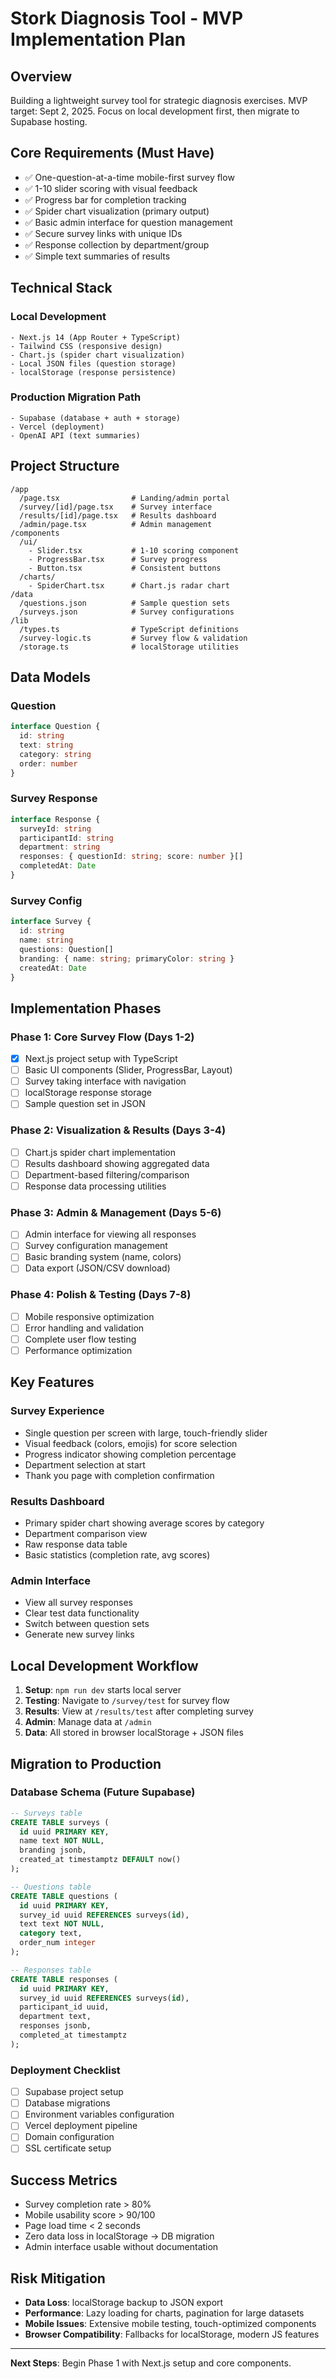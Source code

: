 # Stork Diagnosis Tool - MVP Implementation Plan

## Overview
Building a lightweight survey tool for strategic diagnosis exercises. MVP target: Sept 2, 2025. Focus on local development first, then migrate to Supabase hosting.

## Core Requirements (Must Have)
- ✅ One-question-at-a-time mobile-first survey flow
- ✅ 1-10 slider scoring with visual feedback  
- ✅ Progress bar for completion tracking
- ✅ Spider chart visualization (primary output)
- ✅ Basic admin interface for question management
- ✅ Secure survey links with unique IDs
- ✅ Response collection by department/group
- ✅ Simple text summaries of results

## Technical Stack

### Local Development
```
- Next.js 14 (App Router + TypeScript)
- Tailwind CSS (responsive design)
- Chart.js (spider chart visualization)
- Local JSON files (question storage)
- localStorage (response persistence)
```

### Production Migration Path
```
- Supabase (database + auth + storage)
- Vercel (deployment)
- OpenAI API (text summaries)
```

## Project Structure
```
/app
  /page.tsx                # Landing/admin portal
  /survey/[id]/page.tsx    # Survey interface
  /results/[id]/page.tsx   # Results dashboard
  /admin/page.tsx          # Admin management
/components
  /ui/
    - Slider.tsx           # 1-10 scoring component
    - ProgressBar.tsx      # Survey progress
    - Button.tsx           # Consistent buttons
  /charts/
    - SpiderChart.tsx      # Chart.js radar chart
/data
  /questions.json          # Sample question sets
  /surveys.json            # Survey configurations
/lib
  /types.ts                # TypeScript definitions
  /survey-logic.ts         # Survey flow & validation
  /storage.ts              # localStorage utilities
```

## Data Models

### Question
```typescript
interface Question {
  id: string
  text: string
  category: string
  order: number
}
```

### Survey Response  
```typescript
interface Response {
  surveyId: string
  participantId: string
  department: string
  responses: { questionId: string; score: number }[]
  completedAt: Date
}
```

### Survey Config
```typescript
interface Survey {
  id: string
  name: string
  questions: Question[]
  branding: { name: string; primaryColor: string }
  createdAt: Date
}
```

## Implementation Phases

### Phase 1: Core Survey Flow (Days 1-2)
- [x] Next.js project setup with TypeScript
- [ ] Basic UI components (Slider, ProgressBar, Layout)
- [ ] Survey taking interface with navigation
- [ ] localStorage response storage
- [ ] Sample question set in JSON

### Phase 2: Visualization & Results (Days 3-4)  
- [ ] Chart.js spider chart implementation
- [ ] Results dashboard showing aggregated data
- [ ] Department-based filtering/comparison
- [ ] Response data processing utilities

### Phase 3: Admin & Management (Days 5-6)
- [ ] Admin interface for viewing all responses
- [ ] Survey configuration management  
- [ ] Basic branding system (name, colors)
- [ ] Data export (JSON/CSV download)

### Phase 4: Polish & Testing (Days 7-8)
- [ ] Mobile responsive optimization
- [ ] Error handling and validation
- [ ] Complete user flow testing
- [ ] Performance optimization

## Key Features

### Survey Experience
- Single question per screen with large, touch-friendly slider
- Visual feedback (colors, emojis) for score selection
- Progress indicator showing completion percentage
- Department selection at start
- Thank you page with completion confirmation

### Results Dashboard  
- Primary spider chart showing average scores by category
- Department comparison view
- Raw response data table
- Basic statistics (completion rate, avg scores)

### Admin Interface
- View all survey responses
- Clear test data functionality
- Switch between question sets
- Generate new survey links

## Local Development Workflow

1. **Setup**: `npm run dev` starts local server
2. **Testing**: Navigate to `/survey/test` for survey flow
3. **Results**: View at `/results/test` after completing survey  
4. **Admin**: Manage data at `/admin`
5. **Data**: All stored in browser localStorage + JSON files

## Migration to Production

### Database Schema (Future Supabase)
```sql
-- Surveys table
CREATE TABLE surveys (
  id uuid PRIMARY KEY,
  name text NOT NULL,
  branding jsonb,
  created_at timestamptz DEFAULT now()
);

-- Questions table  
CREATE TABLE questions (
  id uuid PRIMARY KEY,
  survey_id uuid REFERENCES surveys(id),
  text text NOT NULL,
  category text,
  order_num integer
);

-- Responses table
CREATE TABLE responses (
  id uuid PRIMARY KEY,
  survey_id uuid REFERENCES surveys(id),
  participant_id uuid,
  department text,
  responses jsonb,
  completed_at timestamptz
);
```

### Deployment Checklist
- [ ] Supabase project setup
- [ ] Database migrations
- [ ] Environment variables configuration
- [ ] Vercel deployment pipeline
- [ ] Domain configuration
- [ ] SSL certificate setup

## Success Metrics
- Survey completion rate > 80%
- Mobile usability score > 90/100
- Page load time < 2 seconds
- Zero data loss in localStorage → DB migration
- Admin interface usable without documentation

## Risk Mitigation
- **Data Loss**: localStorage backup to JSON export
- **Performance**: Lazy loading for charts, pagination for large datasets
- **Mobile Issues**: Extensive mobile testing, touch-optimized components
- **Browser Compatibility**: Fallbacks for localStorage, modern JS features

---

**Next Steps**: Begin Phase 1 with Next.js setup and core components.